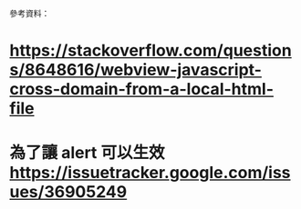參考資料：
# https://stackoverflow.com/questions/8648616/webview-javascript-cross-domain-from-a-local-html-file
# 為了讓 alert 可以生效 https://issuetracker.google.com/issues/36905249


